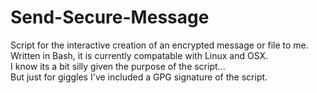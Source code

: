 # Send-Secure-Message    
Script for the interactive creation of an encrypted message or file to me.    
Written in Bash, it is currently compatable with Linux and OSX.    
I know its a bit silly given the purpose of the script...    
But just for giggles I've included a GPG signature of the script.    
